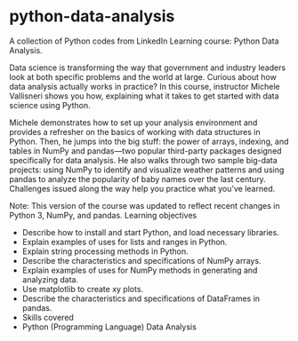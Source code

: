 # python-data-analysis
A collection of Python codes from LinkedIn Learning course: Python Data Analysis.

Data science is transforming the way that government and industry leaders look at both specific problems and the world at large. Curious about how data analysis actually works in practice? In this course, instructor Michele Vallisneri shows you how, explaining what it takes to get started with data science using Python.

Michele demonstrates how to set up your analysis environment and provides a refresher on the basics of working with data structures in Python. Then, he jumps into the big stuff: the power of arrays, indexing, and tables in NumPy and pandas—two popular third-party packages designed specifically for data analysis. He also walks through two sample big-data projects: using NumPy to identify and visualize weather patterns and using pandas to analyze the popularity of baby names over the last century. Challenges issued along the way help you practice what you've learned.

Note: This version of the course was updated to reflect recent changes in Python 3, NumPy, and pandas.
Learning objectives
- Describe how to install and start Python, and load necessary libraries.
- Explain examples of uses for lists and ranges in Python.
- Explain string processing methods in Python.
- Describe the characteristics and specifications of NumPy arrays.
- Explain examples of uses for NumPy methods in generating and analyzing data.
- Use matplotlib to create xy plots.
- Describe the characteristics and specifications of DataFrames in pandas.
- Skills covered
- Python (Programming Language) Data Analysis
